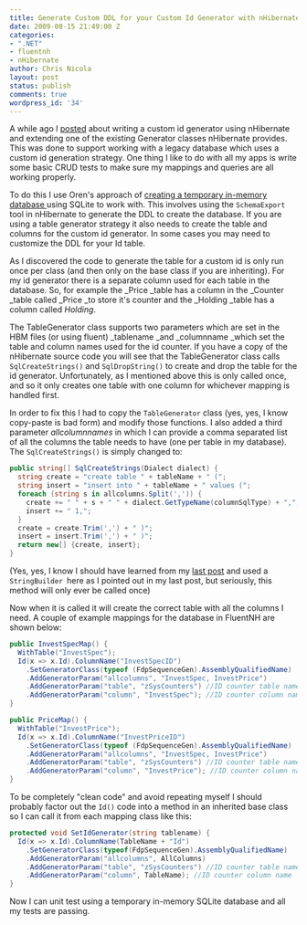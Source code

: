 ```yaml
---
title: Generate Custom DDL for your Custom Id Generator with nHibernate
date: 2009-08-15 21:49:00 Z
categories:
- ".NET"
- fluentnh
- nHibernate
author: Chris Nicola
layout: post
status: publish
comments: true
wordpress_id: '34'
---
```


A while ago I [posted][1] about writing a custom id generator using nHibernate and extending one of the existing Generator classes nHibernate provides.  This was done to support working with a legacy database which uses a custom id generation strategy.  One thing I like to do with all my apps is write some basic CRUD tests to make sure my mappings and queries are all working properly.

<!--more-->

To do this I use Oren's approach of [creating a temporary in-memory database ][2]using SQLite to work with.  This involves using the  `SchemaExport` tool in nHibernate to generate the DDL to create the database.  If you are using a table generator strategy it also needs to create the table and columns for the custom id generator.  In some cases you may need to customize the DDL for your Id table.

As I discovered the code to generate the table for a custom id is only run once per class (and then only on the base class if you are inheriting).  For my id generator there is a separate column used for each table in the database.  So, for example the _Price _table has a column in the _Counter _table called _Price _to store it's counter and the _Holding _table has a column called _Holding_.

The TableGenerator class supports two parameters which are set in the HBM files (or using fluent) _tablename _and _columnname _which set the table and column names used for the id counter.  If you have a copy of the nHibernate source code you will see that the TableGenerator class calls `SqlCreateStrings()` and `SqlDropString()` to create and drop the table for the id generator.  Unfortunately, as I mentioned above this is only called once, and so it only creates one table with one column for whichever mapping is handled first.

In order to fix this I had to copy the `TableGenerator` class (yes, yes, I know copy-paste is bad form) and modify those functions.  I also added a third parameter _allcolumnnames_ in which I can provide a comma separated list of all the columns the table needs to have (one per table in my database).  The `SqlCreateStrings()` is simply changed to:

```csharp
public string[] SqlCreateStrings(Dialect dialect) {
  string create = "create table " + tableName + " (";
  string insert = "insert into " + tableName + " values (";
  foreach (string s in allcolumns.Split(',')) {
    create += " " + s + " " + dialect.GetTypeName(columnSqlType) + ",";
    insert += " 1,";
  }
  create = create.Trim(',') + " )";
  insert = insert.Trim(',') + " )";
  return new[] {create, insert};
}
```

(Yes, yes, I know I should have learned from my [last post][3] and used a `StringBuilder `here as I pointed out in my last post, but seriously, this method will only ever be called once)

Now when it is called it will create the correct table with all the columns I need. A couple of example mappings for the database in FluentNH are shown below:

```csharp
public InvestSpecMap() {
  WithTable("InvestSpec");
  Id(x => x.Id).ColumnName("InvestSpecID")
    .SetGeneratorClass(typeof (FdpSequenceGen).AssemblyQualifiedName)
    .AddGeneratorParam("allcolumns", "InvestSpec, InvestPrice")
    .AddGeneratorParam("table", "zSysCounters") //ID counter table name
    .AddGeneratorParam("column", "InvestSpec"); //ID counter column name
}
```

```csharp
public PriceMap() {
  WithTable("InvestPrice");
  Id(x => x.Id).ColumnName("InvestPriceID")
    .SetGeneratorClass(typeof (FdpSequenceGen).AssemblyQualifiedName)
    .AddGeneratorParam("allcolumns", "InvestSpec, InvestPrice")
    .AddGeneratorParam("table", "zSysCounters") //ID counter table name
    .AddGeneratorParam("column", "InvestPrice"); //ID counter column name
}
```

To be completely "clean code" and avoid repeating myself I should probably factor out the `Id()` code into a method in an inherited base class so I can call it from each mapping class like this:

```csharp
protected void SetIdGenerator(string tablename) {
  Id(x => x.Id).ColumnName(TableName + "Id")
    .SetGeneratorClass(typeof(FdpSequenceGen).AssemblyQualifiedName)
    .AddGeneratorParam("allcolumns", AllColumns)
    .AddGeneratorParam("table", "zSysCounters") //ID counter table name
    .AddGeneratorParam("column", TableName); //ID counter column name
}
```

Now I can unit test using a temporary in-memory SQLite database and all my tests are passing.

   [1]: http://lucisferre.net/2009/07/14/implementing-a-custom-id-generator-for-nhibernate/
   [2]: http://ayende.com/blog/3983/nhibernate-unit-testing
   [3]: http://lucisferre.net/2009/08/05/strings-are-immutable-stupid/

